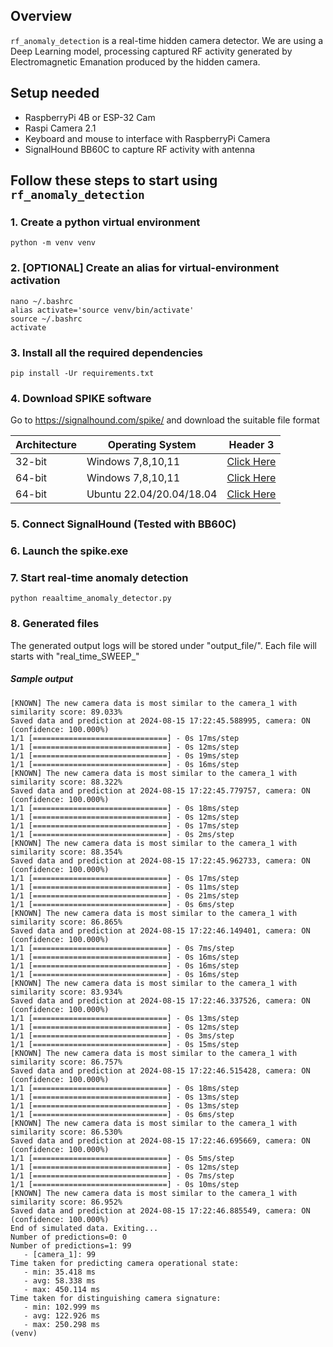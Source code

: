 ## Overview
`rf_anomaly_detection` is a real-time hidden camera detector.
We are using a Deep Learning model, processing captured RF activity generated by Electromagnetic Emanation
produced by the hidden camera.

## Setup needed
- RaspberryPi 4B or ESP-32 Cam
- Raspi Camera 2.1
- Keyboard and mouse to interface with RaspberryPi Camera
- SignalHound BB60C to capture RF activity with antenna

## Follow these steps to start using `rf_anomaly_detection`

### 1. Create a python virtual environment
```
python -m venv venv
```

### 2. [OPTIONAL] Create an alias for virtual-environment activation
```
nano ~/.bashrc
alias activate='source venv/bin/activate'
source ~/.bashrc
activate
```

### 3. Install all the required dependencies
```
pip install -Ur requirements.txt
```
### 4. Download SPIKE software
Go to https://signalhound.com/spike/ and download the suitable file format

| Architecture |    Operating System      | Header 3    |
|--------------|--------------------------|-------------|
|    32-bit    |    Windows 7,8,10,11     | [Click Here](https://signalhound.com/sigdownloads/Spike/Spike(x86)_3_9_0.zip) |
|    64-bit    |    Windows 7,8,10,11     | [Click Here](https://signalhound.com/sigdownloads/Spike/Spike(x64)_3_9_0.zip) |
|    64-bit    | Ubuntu 22.04/20.04/18.04 | [Click Here](https://signalhound.com/sigdownloads/Spike/Spike(Ubuntu22.04x64)_3_9_0.zip)     | |


### 5. Connect SignalHound (Tested with BB60C)

### 6. Launch the spike.exe

### 7. Start real-time anomaly detection
```
python reaaltime_anomaly_detector.py
```

### 8. Generated files
The generated output logs will be stored under "output_file/".
Each file will starts with "real_time_SWEEP_"

##### Sample output
```
[KNOWN] The new camera data is most similar to the camera_1 with similarity score: 89.033%
Saved data and prediction at 2024-08-15 17:22:45.588995, camera: ON (confidence: 100.000%)
1/1 [==============================] - 0s 17ms/step
1/1 [==============================] - 0s 12ms/step
1/1 [==============================] - 0s 19ms/step
1/1 [==============================] - 0s 16ms/step
[KNOWN] The new camera data is most similar to the camera_1 with similarity score: 88.322%
Saved data and prediction at 2024-08-15 17:22:45.779757, camera: ON (confidence: 100.000%)
1/1 [==============================] - 0s 18ms/step
1/1 [==============================] - 0s 12ms/step
1/1 [==============================] - 0s 17ms/step
1/1 [==============================] - 0s 2ms/step
[KNOWN] The new camera data is most similar to the camera_1 with similarity score: 88.354%
Saved data and prediction at 2024-08-15 17:22:45.962733, camera: ON (confidence: 100.000%)
1/1 [==============================] - 0s 17ms/step
1/1 [==============================] - 0s 11ms/step
1/1 [==============================] - 0s 21ms/step
1/1 [==============================] - 0s 6ms/step
[KNOWN] The new camera data is most similar to the camera_1 with similarity score: 86.865%
Saved data and prediction at 2024-08-15 17:22:46.149401, camera: ON (confidence: 100.000%)
1/1 [==============================] - 0s 7ms/step
1/1 [==============================] - 0s 16ms/step
1/1 [==============================] - 0s 16ms/step
1/1 [==============================] - 0s 16ms/step
[KNOWN] The new camera data is most similar to the camera_1 with similarity score: 83.934%
Saved data and prediction at 2024-08-15 17:22:46.337526, camera: ON (confidence: 100.000%)
1/1 [==============================] - 0s 13ms/step
1/1 [==============================] - 0s 12ms/step
1/1 [==============================] - 0s 3ms/step
1/1 [==============================] - 0s 15ms/step
[KNOWN] The new camera data is most similar to the camera_1 with similarity score: 86.757%
Saved data and prediction at 2024-08-15 17:22:46.515428, camera: ON (confidence: 100.000%)
1/1 [==============================] - 0s 18ms/step
1/1 [==============================] - 0s 13ms/step
1/1 [==============================] - 0s 13ms/step
1/1 [==============================] - 0s 6ms/step
[KNOWN] The new camera data is most similar to the camera_1 with similarity score: 86.530%
Saved data and prediction at 2024-08-15 17:22:46.695669, camera: ON (confidence: 100.000%)
1/1 [==============================] - 0s 5ms/step
1/1 [==============================] - 0s 12ms/step
1/1 [==============================] - 0s 7ms/step
1/1 [==============================] - 0s 10ms/step
[KNOWN] The new camera data is most similar to the camera_1 with similarity score: 86.952%
Saved data and prediction at 2024-08-15 17:22:46.885549, camera: ON (confidence: 100.000%)
End of simulated data. Exiting...
Number of predictions=0: 0
Number of predictions=1: 99
   - [camera_1]: 99
Time taken for predicting camera operational state:
   - min: 35.418 ms
   - avg: 58.338 ms
   - max: 450.114 ms
Time taken for distinguishing camera signature:
   - min: 102.999 ms
   - avg: 122.926 ms
   - max: 250.298 ms
(venv) 
```